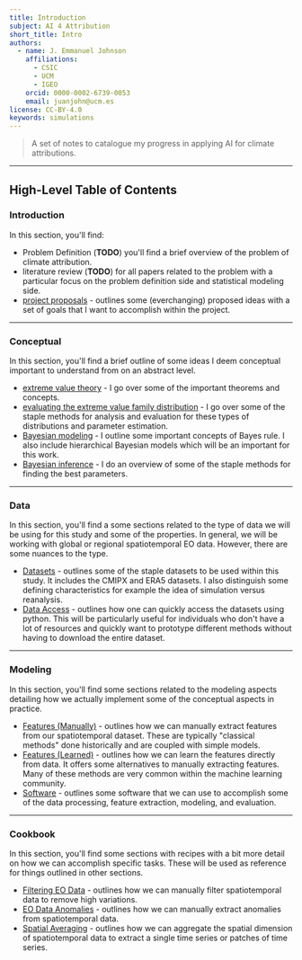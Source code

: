 ```yaml
---
title: Introduction
subject: AI 4 Attribution
short_title: Intro
authors:
  - name: J. Emmanuel Johnson
    affiliations:
      - CSIC
      - UCM
      - IGEO
    orcid: 0000-0002-6739-0053
    email: juanjohn@ucm.es
license: CC-BY-4.0
keywords: simulations
---
```


> A set of notes to catalogue my progress in applying AI for climate attributions.



***
## High-Level Table of Contents

### **Introduction**

In this section, you'll find:
* Problem Definition (**TODO**) you'll find a brief overview of the problem of climate attribution.
* literature review (**TODO**) for all papers related to the problem with a particular focus on the problem definition side and statistical modeling side.
* [project proposals](./project.md) - outlines some (everchanging) proposed ideas with a set of goals that I want to accomplish within the project.

***

### **Conceptual**

In this section, you'll find a brief outline of some ideas I deem conceptual important to understand from on an abstract level.
* [extreme value theory](./conceptual/evt.md) - I go over some of the important theorems and concepts.
* [evaluating the extreme value family distribution](./conceptual/eval.md) - I go over some of the staple methods for analysis and evaluation for these types of distributions and parameter estimation.
* [Bayesian modeling](./conceptual/bayes.md) - I outline some important concepts of Bayes rule. 
I also include hierarchical Bayesian models which will be an important for this work.
* [Bayesian inference](./conceptual/bayes_inf.md) - I do an overview of some of the staple methods for finding the best parameters.


***

### **Data**

In this section, you'll find a some sections related to the type of data we will be using for this study and some of the properties.
In general, we will be working with global or regional spatiotemporal EO data.
However, there are some nuances to the type.
* [Datasets](./data/datasets.md) - outlines some of the staple datasets to be used within this study. It includes the CMIPX and ERA5 datasets. I also distinguish some defining characteristics for example the idea of simulation versus reanalysis.
* [Data Access](./data/data_access.md) - outlines how one can quickly access the datasets using python. This will be particularly useful for individuals who don't have a lot of resources and quickly want to prototype different methods without having to download the entire dataset.

***

### **Modeling**

In this section, you'll find some sections related to the modeling aspects detailing how we actually implement some of the conceptual aspects in practice.
* [Features (Manually)](./modeling/features_manual.md) - outlines how we can manually extract features from our spatiotemporal dataset. These are typically "classical methods" done historically and are coupled with simple models.
* [Features (Learned)](./modeling/features_ai.md) - outlines how we can learn the features directly from data. It offers some alternatives to manually extracting features. Many of these methods are very common within the machine learning community.
* [Software](./modeling/software.md) - outlines some software that we can use to accomplish some of the data processing, feature extraction, modeling, and evaluation.


***

### **Cookbook**

In this section, you'll find some sections with recipes with a bit more detail on how we can accomplish specific tasks. These will be used as reference for things outlined in other sections.
* [Filtering EO Data](./cookbook/filtering.md) - outlines how we can manually filter spatiotemporal data to remove high variations.
* [EO Data Anomalies](./cookbook/anomalies.md) - outlines how we can manually extract anomalies from spatiotemporal data.
* [Spatial Averaging](./cookbook/spatial_mean.md) - outlines how we can aggregate the spatial dimension of spatiotemporal data to extract a single time series or patches of time series.
